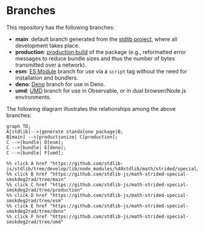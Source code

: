 <!--

@license Apache-2.0

Copyright (c) 2022 The Stdlib Authors.

Licensed under the Apache License, Version 2.0 (the "License");
you may not use this file except in compliance with the License.
You may obtain a copy of the License at

    http://www.apache.org/licenses/LICENSE-2.0

Unless required by applicable law or agreed to in writing, software
distributed under the License is distributed on an "AS IS" BASIS,
WITHOUT WARRANTIES OR CONDITIONS OF ANY KIND, either express or implied.
See the License for the specific language governing permissions and
limitations under the License.

-->

# Branches

This repository has the following branches:

-   **main**: default branch generated from the [stdlib project][stdlib-url], where all development takes place.
-   **production**: [production build][production-url] of the package (e.g., reformatted error messages to reduce bundle sizes and thus the number of bytes transmitted over a network).
-   **esm**: [ES Module][esm-url] branch for use via a `script` tag without the need for installation and bundlers.
-   **deno**: [Deno][deno-url] branch for use in Deno.
-   **umd**: [UMD][umd-url] branch for use in Observable, or in dual browser/Node.js environments.

The following diagram illustrates the relationships among the above branches:

```mermaid
graph TD;
A[stdlib]-->|generate standalone package|B;
B[main] -->|productionize| C[production];
C -->|bundle| D[esm];
C -->|bundle| E[deno];
C -->|bundle| F[umd];

%% click A href "https://github.com/stdlib-js/stdlib/tree/develop/lib/node_modules/%40stdlib/math/strided/special/smskdeg2rad"
%% click B href "https://github.com/stdlib-js/math-strided-special-smskdeg2rad/tree/main"
%% click C href "https://github.com/stdlib-js/math-strided-special-smskdeg2rad/tree/production"
%% click D href "https://github.com/stdlib-js/math-strided-special-smskdeg2rad/tree/esm"
%% click E href "https://github.com/stdlib-js/math-strided-special-smskdeg2rad/tree/deno"
%% click F href "https://github.com/stdlib-js/math-strided-special-smskdeg2rad/tree/umd"
```

[stdlib-url]: https://github.com/stdlib-js/stdlib/tree/develop/lib/node_modules/%40stdlib/math/strided/special/smskdeg2rad
[production-url]: https://github.com/stdlib-js/math-strided-special-smskdeg2rad/tree/production
[deno-url]: https://github.com/stdlib-js/math-strided-special-smskdeg2rad/tree/deno
[umd-url]: https://github.com/stdlib-js/math-strided-special-smskdeg2rad/tree/umd
[esm-url]: https://github.com/stdlib-js/math-strided-special-smskdeg2rad/tree/esm